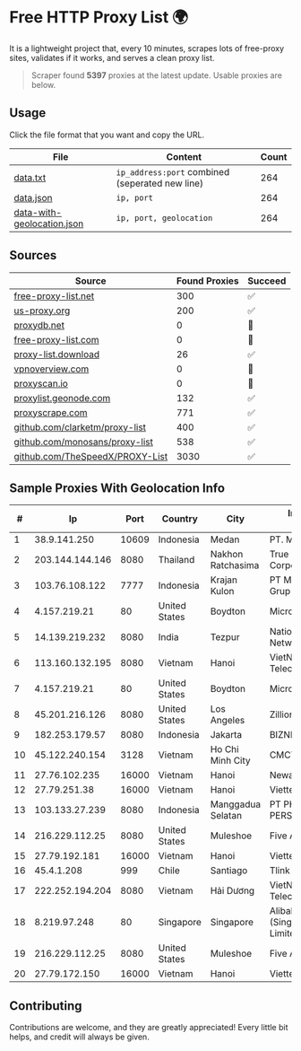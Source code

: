 
# Free HTTP Proxy List 🌍

It is a lightweight project that, every 10 minutes, scrapes lots of free-proxy sites, validates if it works, and serves a clean proxy list.


> Scraper found **5397** proxies at the latest update. Usable proxies are below.

## Usage

Click the file format that you want and copy the URL.


|File|Content|Count|
|----|-------|-----|
|[data.txt](https://raw.githubusercontent.com/themiralay/Proxy-List-World/master/data.txt)|`ip_address:port` combined (seperated new line)|264|
|[data.json](https://raw.githubusercontent.com/themiralay/Proxy-List-World/master/data.json)|`ip, port`|264|
|[data-with-geolocation.json](https://raw.githubusercontent.com/themiralay/Proxy-List-World/master/data-with-geolocation.json)|`ip, port, geolocation`|264|

## Sources

|Source|Found Proxies|Succeed|
|------|-------------|-------|
|[free-proxy-list.net](https://free-proxy-list.net)|300|✅|
|[us-proxy.org](https://www.us-proxy.org)|200|✅|
|[proxydb.net](http://proxydb.net)|0|🚫|
|[free-proxy-list.com](https://free-proxy-list.com/?page=&port=&type%5B%5D=http&type%5B%5D=https&up_time=0&search=Search)|0|🚫|
|[proxy-list.download](https://www.proxy-list.download/HTTP)|26|✅|
|[vpnoverview.com](https://vpnoverview.com/privacy/anonymous-browsing/free-proxy-servers)|0|🚫|
|[proxyscan.io](https://www.proxyscan.io)|0|🚫|
|[proxylist.geonode.com](https://proxylist.geonode.com/api/proxy-list?limit=300&page=1&sort_by=lastChecked&sort_type=desc&protocols=http,https)|132|✅|
|[proxyscrape.com](https://api.proxyscrape.com/v2/?request=displayproxies&protocol=http&timeout=10000&country=all&ssl=all&anonymity=all)|771|✅|
|[github.com/clarketm/proxy-list](https://raw.githubusercontent.com/clarketm/proxy-list/master/proxy-list-raw.txt)|400|✅|
|[github.com/monosans/proxy-list](https://raw.githubusercontent.com/monosans/proxy-list/main/proxies/http.txt)|538|✅|
|[github.com/TheSpeedX/PROXY-List](https://raw.githubusercontent.com/TheSpeedX/PROXY-List/master/http.txt)|3030|✅|


## Sample Proxies With Geolocation Info

|#|Ip|Port|Country|City|Internet Service Provider|
|-|--|----|-------|----|-------------------------|
|1|38.9.141.250|10609|Indonesia|Medan|PT. Media Antar Nusa|
|2|203.144.144.146|8080|Thailand|Nakhon Ratchasima|True Internet Corporation CO. Ltd.|
|3|103.76.108.122|7777|Indonesia|Krajan Kulon|PT Mahawira Nusantara Grup|
|4|4.157.219.21|80|United States|Boydton|Microsoft Corporation|
|5|14.139.219.232|8080|India|Tezpur|National Knowledge Network|
|6|113.160.132.195|8080|Vietnam|Hanoi|VietNam Post and Telecom Corporation|
|7|4.157.219.21|80|United States|Boydton|Microsoft Corporation|
|8|45.201.216.126|8080|United States|Los Angeles|Zillion Network Inc.|
|9|182.253.179.57|8080|Indonesia|Jakarta|BIZNET|
|10|45.122.240.154|3128|Vietnam|Ho Chi Minh City|CMCTELECOM|
|11|27.76.102.235|16000|Vietnam|Hanoi|Newass2011xDSLHCMC|
|12|27.79.251.38|16000|Vietnam|Hanoi|Viettel Corporation|
|13|103.133.27.239|8080|Indonesia|Manggadua Selatan|PT PHATRIA INTI PERSADA|
|14|216.229.112.25|8080|United States|Muleshoe|Five Area Systems, LLC|
|15|27.79.192.181|16000|Vietnam|Hanoi|Viettel Corporation|
|16|45.4.1.208|999|Chile|Santiago|Tlink SPA|
|17|222.252.194.204|8080|Vietnam|Hải Dương|VietNam Post and Telecom Corporation|
|18|8.219.97.248|80|Singapore|Singapore|Alibaba Cloud (Singapore) Private Limited|
|19|216.229.112.25|8080|United States|Muleshoe|Five Area Systems, LLC|
|20|27.79.172.150|16000|Vietnam|Hanoi|Viettel Corporation|



## Contributing

Contributions are welcome, and they are greatly appreciated! Every
little bit helps, and credit will always be given.

